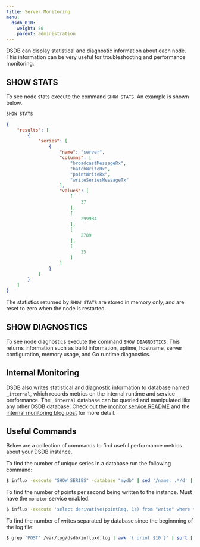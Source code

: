 ```yaml
---
title: Server Monitoring
menu:
  dsdb_010:
    weight: 50
    parent: administration
---
```


DSDB can display statistical and diagnostic information about each node.
This information can be very useful for troubleshooting and performance monitoring.
 
## SHOW STATS
To see node stats execute the command `SHOW STATS`.
An example is shown below.

```sql
SHOW STATS
```

```json
{
    "results": [
        {
            "series": [
                {
                    "name": "server",
                    "columns": [
                        "broadcastMessageRx",
                        "batchWriteRx",
                        "pointWriteRx",
                        "writeSeriesMessageTx"
                    ],
                    "values": [
                        [
                            37
                        ],
                        [
                            299984
                        ],
                        [
                            2789
                        ],
                        [
                            25
                        ]
                    ]
                }
            ]
        }
    ]
}
```

The statistics returned by `SHOW STATS` are stored in memory only, and are reset to zero when the node is restarted.

## SHOW DIAGNOSTICS
To see node diagnostics execute the command `SHOW DIAGNOSTICS`.
This returns information such as build information, uptime, hostname, server configuration, memory usage, and Go runtime diagnostics.

## Internal Monitoring
DSDB also writes statistical and diagnostic information to database named `_internal`, which records metrics on the internal runtime and service performance.
The `_internal` database can be queried and manipulated like any other DSDB database.
Check out the [monitor service README](https://github.com/dsdb/dsdb/blob/master/monitor/README.md) and the [internal monitoring blog post](https://dsdb.com/blog/2015/09/22/monitoring_internal_show_stats.html) for more detail.

## Useful Commands

Below are a collection of commands to find useful performance metrics about your DSDB instance. 

To find the number of unique series in a database run the following command: 
```bash
$ influx -execute "SHOW SERIES" -database "mydb" | sed '/name: .*/d' | sed '/\-\-/d' | sed '/_key/d' | sed '/^$/d' | wc -l
```
To find the number of points per second being written to the instance. Must have the `monotor` service enabled:
```bash
$ influx -execute 'select derivative(pointReq, 1s) from "write" where time > now() - 5m' -database '_internal' -precision 'rfc3339'
```
To find the number of writes separated by database since the beginnning of the log file:
```bash
$ grep 'POST' /var/log/dsdb/influxd.log | awk '{ print $10 }' | sort | uniq -c 
```
